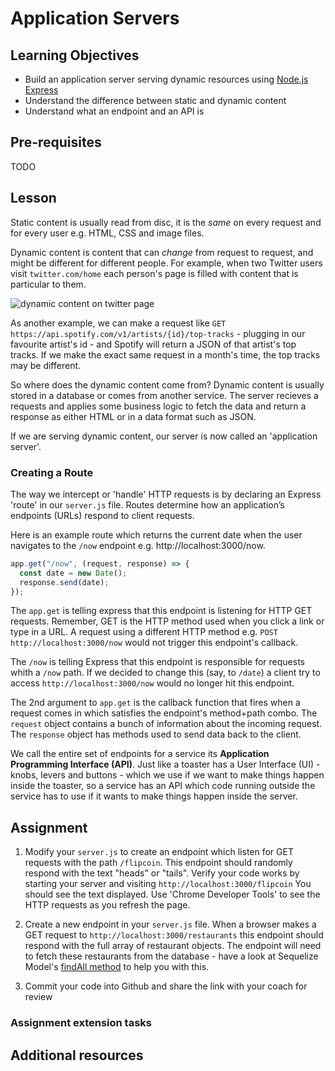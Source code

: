 # Application Servers

## Learning Objectives

- Build an application server serving dynamic resources using [Node.js Express](https://expressjs.com/)
- Understand the difference between static and dynamic content
- Understand what an endpoint and an API is

## Pre-requisites

TODO

## Lesson

Static content is usually read from disc, it is the <em>same</em> on every request and for every user e.g. HTML, CSS and image files.

Dynamic content is content that can <em>change</em> from request to request, and might be different for different people. For example, when two Twitter users visit `twitter.com/home` each person's page is filled with content that is particular to them.

![dynamic content on twitter page](https://user-images.githubusercontent.com/1316724/113910233-7fea8600-97d0-11eb-96fb-226c84b4ceef.jpg)

As another example, we can make a request like `GET https://api.spotify.com/v1/artists/{id}/top-tracks` - plugging in our favourite artist's id - and Spotify will return a JSON of that artist's top tracks. If we make the exact same request in a month's time, the top tracks may be different.

So where does the dynamic content come from? Dynamic content is usually stored in a database or comes from another service. The server recieves a requests and applies some business logic to fetch the data and return a response as either HTML or in a data format such as JSON.

If we are serving dynamic content, our server is now called an 'application server'.

### Creating a Route

The way we intercept or 'handle' HTTP requests is by declaring an Express 'route' in our `server.js` file. Routes determine how an application’s endpoints (URLs) respond to client requests.

Here is an example route which returns the current date when the user navigates to the `/now` endpoint e.g. http://localhost:3000/now.

```javascript
app.get("/now", (request, response) => {
  const date = new Date();
  response.send(date);
});
```

The `app.get` is telling express that this endpoint is listening for HTTP GET requests. Remember, GET is the HTTP method used when you click a link or type in a URL. A request using a different HTTP method e.g. `POST http://localhost:3000/now` would not trigger this endpoint's callback.

The `/now` is telling Express that this endpoint is responsible for requests whith a `/now` path. If we decided to change this (say, to `/date`) a client try to access `http://localhost:3000/now` would no longer hit this endpoint.

The 2nd argument to `app.get` is the callback function that fires when a request comes in which satisfies the endpoint's method+path combo. The `request` object contains a bunch of information about the incoming request. The `response` object has methods used to send data back to the client.

We call the entire set of endpoints for a service its **Application Programming Interface (API)**. Just like a toaster has a User Interface (UI) - knobs, levers and buttons - which we use if we want to make things happen inside the toaster, so a service has an API which code running outside the service has to use if it wants to make things happen inside the server.

## Assignment

1. Modify your `server.js` to create an endpoint which listen for GET requests with the path `/flipcoin`. This endpoint should randomly respond with the text "heads" or "tails". Verify your code works by starting your server and visiting `http://localhost:3000/flipcoin` You should see the text displayed. Use 'Chrome Developer Tools' to see the HTTP requests as you refresh the page.
   
2. Create a new endpoint in your `server.js` file. When a browser makes a GET request to `http://localhost:3000/restaurants` this endpoint should respond with the full array of restaurant objects. The endpoint will need to fetch these restaurants from the database - have a look at Sequelize Model's [findAll method](https://sequelize.org/master/class/lib/model.js~Model.html#static-method-findAll) to help you with this.

3. Commit your code into Github and share the link with your coach for review

### Assignment extension tasks


## Additional resources

